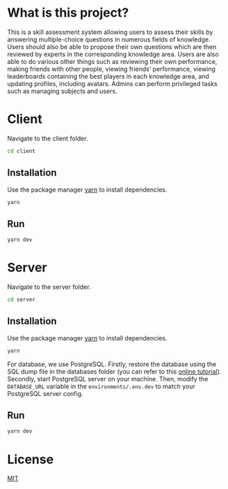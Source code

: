 # What is this project?
This is a skill assessment system allowing users to assess their skills by answering multiple-choice questions in numerous fields of knowledge. Users should also be able to propose their own questions which are then reviewed by experts in the corresponding knowledge area. Users are also able to do various other things such as reviewing their own performance, making friends with other people, viewing friends’ performance, viewing leaderboards containing the best players in each knowledge area, and updating profiles, including avatars. Admins can perform privileged tasks such as managing subjects and users.


# Client
Navigate to the client folder.
```bash
cd client
```

## Installation

Use the package manager [yarn](https://yarnpkg.com/) to install dependencies.

```bash
yarn
```

## Run

```bash
yarn dev
```

# Server
Navigate to the server folder.
```bash
cd server
```

## Installation

Use the package manager [yarn](https://yarnpkg.com/) to install dependencies.

```bash
yarn
```

For database, we use PostgreSQL. Firstly, restore the database using the SQL dump file in the databases folder (you can refer to this [online tutorial](https://www.postgresqltutorial.com/postgresql-restore-database/)). Secondly, start PostgreSQL server on your machine. Then, modify the ```DATABASE_URL``` variable in the ```environments/.env.dev``` to match your PostgreSQL server config.




## Run

```bash
yarn dev
```

# License
[MIT](https://choosealicense.com/licenses/mit/)